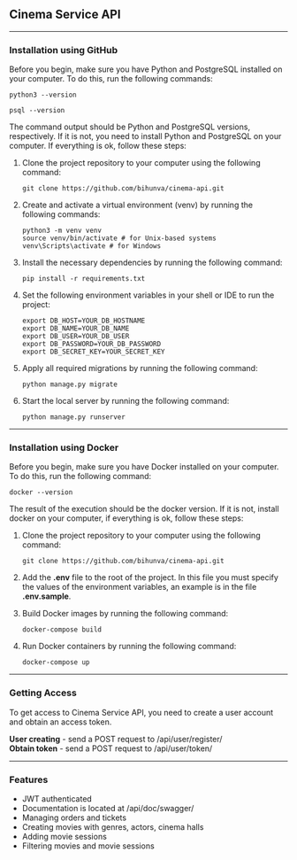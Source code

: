 ## Cinema Service API

___

### Installation using GitHub

<p>Before you begin, make sure you have Python and PostgreSQL installed on your computer. To do this, run the following commands:</p>

```shell
python3 --version
```

```shell
psql --version 
```

<p>The command output should be Python and PostgreSQL versions, respectively. If it is not, you need to install Python and PostgreSQL on your computer. If everything is ok, follow these steps:</p>

1. Clone the project repository to your computer using the following command:
    ```shell
    git clone https://github.com/bihunva/cinema-api.git
    ```

2. Create and activate a virtual environment (venv) by running the following commands:
    ```shell
    python3 -m venv venv
    source venv/bin/activate # for Unix-based systems
    venv\Scripts\activate # for Windows
    ```

3. Install the necessary dependencies by running the following command:
    ```shell
    pip install -r requirements.txt
    ```

4. Set the following environment variables in your shell or IDE to run the project:
   ```shell
   export DB_HOST=YOUR_DB_HOSTNAME
   export DB_NAME=YOUR_DB_NAME
   export DB_USER=YOUR_DB_USER
   export DB_PASSWORD=YOUR_DB_PASSWORD
   export DB_SECRET_KEY=YOUR_SECRET_KEY
   ```

5. Apply all required migrations by running the following command:
    ```shell
   python manage.py migrate
    ```

6. Start the local server by running the following command:
    ```shell
    python manage.py runserver
    ```

___

### Installation using Docker

<p>Before you begin, make sure you have Docker installed on your computer. To do this, run the following command:</p>

```shell
docker --version
```

<p>The result of the execution should be the docker version. If it is not, install docker on your computer, if everything is ok, follow these steps:</p>

1. Clone the project repository to your computer using the following command:
    ```shell
    git clone https://github.com/bihunva/cinema-api.git
    ```

2. Add the <strong>.env</strong> file to the root of the project. In this file you must specify the values of the
   environment variables, an example is in the file <strong>.env.sample</strong>.

3. Build Docker images by running the following command:
   ```shell
   docker-compose build
   ```

4. Run Docker containers by running the following command:
   ```shell
   docker-compose up
   ```

___

### Getting Access

To get access to Cinema Service API, you need to create a user account and
obtain an access token.

<p><strong>User creating</strong> - send a POST request to /api/user/register/ <br>
<strong>Obtain token</strong> - send a POST request to /api/user/token/</p>

___

### Features

<ul>
<li>JWT authenticated</li>
<li>Documentation is located at /api/doc/swagger/</li>
<li>Managing orders and tickets</li>
<li>Creating movies with genres, actors, cinema halls</li>
<li>Adding movie sessions</li>
<li>Filtering movies and movie sessions</li>
</ul>
